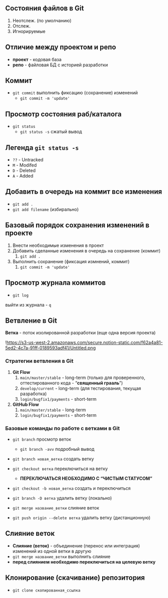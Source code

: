 ## Состояния файлов в Git

1. Неотслеж. (по умолчанию)
2. Отслеж.
3. Игнорируемые

## Отличие между проектом и репо

- **проект** - кодовая база
- **репо** - файловая БД с историей разработки

## Коммит

- `git commit` выполнить фиксацию (сохранение) изменений
    - `git commit -m 'update'`

## Просмотр состояния раб/каталога

- `git status`
    - `git status -s` сжатый вывод

## Легенда `git status -s`

- `??` - Untracked
- `M` - Modifed
- `D` - Deleted
- `A` - Added

## Добавить в очередь на коммит все изменения

- `git add .`
- `git add filename` (избирально)

## Базовый порядок сохранения изменений в проекте

1. Внести необходимые изменения в проект
2. Добавить сделанные изменения в очередь на сохранение (коммит)
    1. `git add .`
3. Выполнить сохранение (фиксация измнений, коммит)
    1. `git commit -m 'update'`

## Просмотр журнала коммитов

- `git log`

выйти из журнала - `q`

## Ветвление в Git

**Ветка** - поток изолированной разработки (еще одна версия проекта)

!https://s3-us-west-2.amazonaws.com/secure.notion-static.com/f62a4a81-5ed2-4c7a-91ff-0189593adf41/Untitled.png

### Стратегии ветвления в Git

1. **Git Flow**
    1. `main/master/stable` - long-term (только для проверенного, оттестированного кода - “**священный грааль**”)
    2. `develop/current` - long-term (для тестирования, текущая разработка)
    3. `login/bugfix1/payments` - short-term
2. **GitHub Flow**
    1. `main/master/stable` - long-term
    2. `login/bugfix1/payments` - short-term
    

### Базовые команды по работе с ветками в Git

- `git branch` просмотр веток
    - `git branch -avv` подробный вывод
- `git branch новая_ветка`  создать ветку

- `git checkout ветка` переключиться на ветку
    - **ПЕРЕКЛЮЧАТЬСЯ НЕОБХОДИМО С “ЧИСТЫМ СТАТУСОМ”**
- `git checkout -b новая_ветка` создать и переключиться
- `git branch -D ветка` удалить ветку (локально)
- `git merge название_ветки` слияние веток
- `git push origin --delete ветка` удалить ветку (дистанционную)

## Слияние веток

- **Слияние (веток)** -  объединение (перенос или интеграция) изменений из одной ветки в другую
- `git merge название_ветки` выполнить слияние
- **перед слиянием необходимо переключиться на целевую ветку**

## Клонирование (скачивание) репозитория

- `git clone скопированная_ссылка`